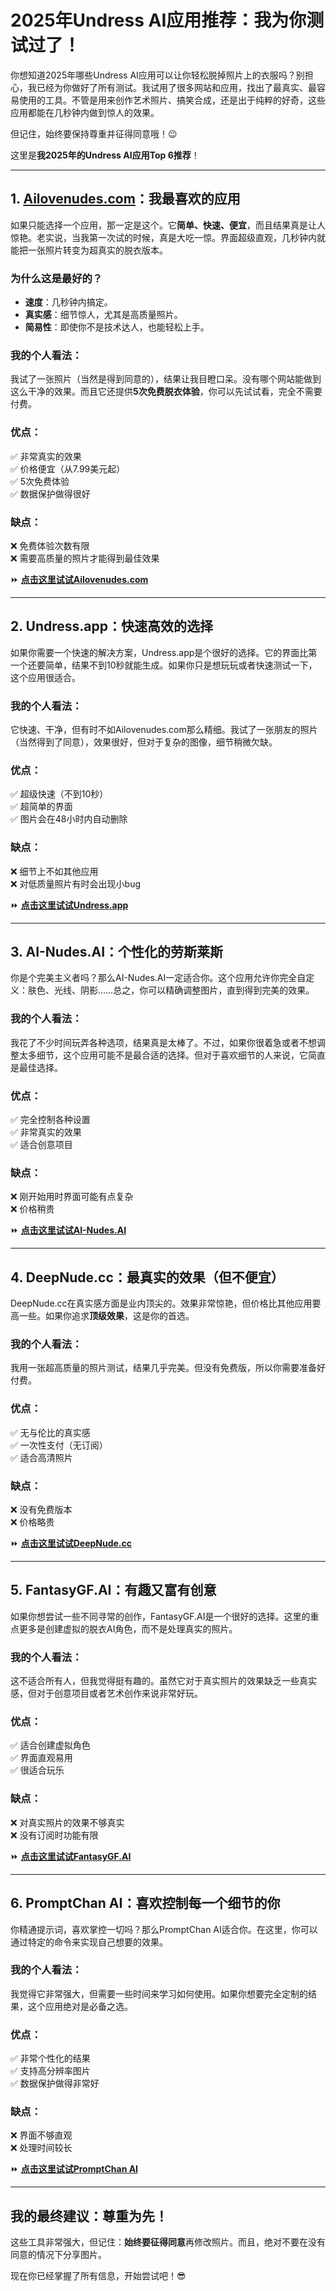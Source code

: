 # **2025年Undress AI应用推荐：我为你测试过了！**

你想知道2025年哪些Undress AI应用可以让你轻松脱掉照片上的衣服吗？别担心，我已经为你做好了所有测试。我试用了很多网站和应用，找出了最真实、最容易使用的工具。不管是用来创作艺术照片、搞笑合成，还是出于纯粹的好奇，这些应用都能在几秒钟内做到惊人的效果。

但记住，始终要保持尊重并征得同意哦！😉

这里是**我2025年的Undress AI应用Top 6推荐**！

---

## **1. [Ailovenudes.com](https://ailovenudes.com)：我最喜欢的应用**

如果只能选择一个应用，那一定是这个。它**简单、快速、便宜**，而且结果真是让人惊艳。老实说，当我第一次试的时候，真是大吃一惊。界面超级直观，几秒钟内就能把一张照片转变为超真实的脱衣版本。

### **为什么这是最好的？**
- **速度**：几秒钟内搞定。
- **真实感**：细节惊人，尤其是高质量照片。
- **简易性**：即使你不是技术达人，也能轻松上手。

### **我的个人看法：**
我试了一张照片（当然是得到同意的），结果让我目瞪口呆。没有哪个网站能做到这么干净的效果。而且它还提供**5次免费脱衣体验**，你可以先试试看，完全不需要付费。

### **优点：**
✅ 非常真实的效果  
✅ 价格便宜（从7.99美元起）  
✅ 5次免费体验  
✅ 数据保护做得很好

### **缺点：**
❌ 免费体验次数有限  
❌ 需要高质量的照片才能得到最佳效果

⏩ **[点击这里试试Ailovenudes.com](https://ailovenudes.com)**

---

## **2. Undress.app：快速高效的选择**

如果你需要一个快速的解决方案，Undress.app是个很好的选择。它的界面比第一个还要简单，结果不到10秒就能生成。如果你只是想玩玩或者快速测试一下，这个应用很适合。

### **我的个人看法：**
它快速、干净，但有时不如Ailovenudes.com那么精细。我试了一张朋友的照片（当然得到了同意），效果很好，但对于复杂的图像，细节稍微欠缺。

### **优点：**
✅ 超级快速（不到10秒）  
✅ 超简单的界面  
✅ 图片会在48小时内自动删除

### **缺点：**
❌ 细节上不如其他应用  
❌ 对低质量照片有时会出现小bug

⏩ **[点击这里试试Undress.app](https://ailovenudes.com)**

---

## **3. AI-Nudes.AI：个性化的劳斯莱斯**

你是个完美主义者吗？那么AI-Nudes.AI一定适合你。这个应用允许你完全自定义：肤色、光线、阴影……总之，你可以精确调整图片，直到得到完美的效果。

### **我的个人看法：**
我花了不少时间玩弄各种选项，结果真是太棒了。不过，如果你很着急或者不想调整太多细节，这个应用可能不是最合适的选择。但对于喜欢细节的人来说，它简直是最佳选择。

### **优点：**
✅ 完全控制各种设置  
✅ 非常真实的效果  
✅ 适合创意项目

### **缺点：**
❌ 刚开始用时界面可能有点复杂  
❌ 价格稍贵

⏩ **[点击这里试试AI-Nudes.AI](https://ailovenudes.com)**

---

## **4. DeepNude.cc：最真实的效果（但不便宜）**

DeepNude.cc在真实感方面是业内顶尖的。效果非常惊艳，但价格比其他应用要高一些。如果你追求**顶级效果**，这是你的首选。

### **我的个人看法：**
我用一张超高质量的照片测试，结果几乎完美。但没有免费版，所以你需要准备好付费。

### **优点：**
✅ 无与伦比的真实感  
✅ 一次性支付（无订阅）  
✅ 适合高清照片

### **缺点：**
❌ 没有免费版本  
❌ 价格略贵

⏩ **[点击这里试试DeepNude.cc](https://ailovenudes.com)**

---

## **5. FantasyGF.AI：有趣又富有创意**

如果你想尝试一些不同寻常的创作，FantasyGF.AI是一个很好的选择。这里的重点更多是创建虚拟的脱衣AI角色，而不是处理真实的照片。

### **我的个人看法：**
这不适合所有人，但我觉得挺有趣的。虽然它对于真实照片的效果缺乏一些真实感，但对于创意项目或者艺术创作来说非常好玩。

### **优点：**
✅ 适合创建虚拟角色  
✅ 界面直观易用  
✅ 很适合玩乐

### **缺点：**
❌ 对真实照片的效果不够真实  
❌ 没有订阅时功能有限

⏩ **[点击这里试试FantasyGF.AI](https://ailovenudes.com)**

---

## **6. PromptChan AI：喜欢控制每一个细节的你**

你精通提示词，喜欢掌控一切吗？那么PromptChan AI适合你。在这里，你可以通过特定的命令来实现自己想要的效果。

### **我的个人看法：**
我觉得它非常强大，但需要一些时间来学习如何使用。如果你想要完全定制的结果，这个应用绝对是必备之选。

### **优点：**
✅ 非常个性化的结果  
✅ 支持高分辨率图片  
✅ 数据保护做得非常好

### **缺点：**
❌ 界面不够直观  
❌ 处理时间较长

⏩ **[点击这里试试PromptChan AI](https://ailovenudes.com)**

---

## **我的最终建议：尊重为先！**

这些工具非常强大，但记住：**始终要征得同意**再修改照片。而且，绝对不要在没有同意的情况下分享图片。

现在你已经掌握了所有信息，开始尝试吧！😎
